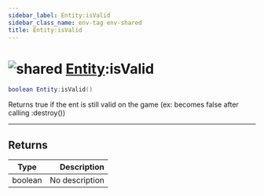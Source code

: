 ```yaml
---
sidebar_label: Entity:isValid
sidebar_class_name: env-tag env-shared
title: Entity:isValid
---
```


# <img src='/img/wiki/shared.png' alt='shared' data-tag='env-tag' /> [Entity](../entity/README.md):isValid

```lua
boolean Entity:isValid()
```

Returns true if the ent is still valid on the game (ex: becomes false after calling :destroy())<br/>

-----------------
## Returns

| Type   | Description |
| ------ | ----------: |
| boolean | No description |
